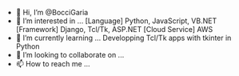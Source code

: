 - 👋 Hi, I’m @BocciGaria
- 👀 I’m interested in ... 
   [Language]
     Python, JavaScript, VB.NET
   [Framework]
     Django, Tcl/Tk, ASP.NET
   [Cloud Service]
     AWS
- 🌱 I’m currently learning ... Developping Tcl/Tk apps with tkinter in Python
- 💞️ I’m looking to collaborate on ...
- 📫 How to reach me ...

<!---
BocciGaria/BocciGaria is a ✨ special ✨ repository because its `README.md` (this file) appears on your GitHub profile.
You can click the Preview link to take a look at your changes.
--->
